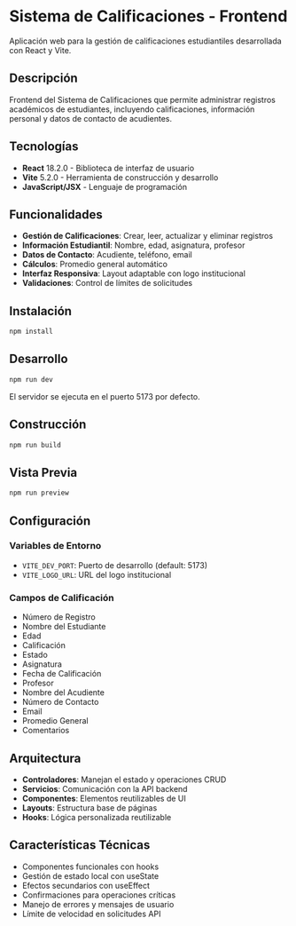 # Sistema de Calificaciones - Frontend

Aplicación web para la gestión de calificaciones estudiantiles desarrollada con React y Vite.

## Descripción

Frontend del Sistema de Calificaciones que permite administrar registros académicos de estudiantes, incluyendo calificaciones, información personal y datos de contacto de acudientes.

## Tecnologías

- **React** 18.2.0 - Biblioteca de interfaz de usuario
- **Vite** 5.2.0 - Herramienta de construcción y desarrollo
- **JavaScript/JSX** - Lenguaje de programación


## Funcionalidades

- **Gestión de Calificaciones**: Crear, leer, actualizar y eliminar registros
- **Información Estudiantil**: Nombre, edad, asignatura, profesor
- **Datos de Contacto**: Acudiente, teléfono, email
- **Cálculos**: Promedio general automático
- **Interfaz Responsiva**: Layout adaptable con logo institucional
- **Validaciones**: Control de límites de solicitudes

## Instalación

```bash
npm install
```

## Desarrollo

```bash
npm run dev
```

El servidor se ejecuta en el puerto 5173 por defecto.

## Construcción

```bash
npm run build
```

## Vista Previa

```bash
npm run preview
```

## Configuración

### Variables de Entorno

- `VITE_DEV_PORT`: Puerto de desarrollo (default: 5173)
- `VITE_LOGO_URL`: URL del logo institucional

### Campos de Calificación

- Número de Registro
- Nombre del Estudiante
- Edad
- Calificación
- Estado
- Asignatura
- Fecha de Calificación
- Profesor
- Nombre del Acudiente
- Número de Contacto
- Email
- Promedio General
- Comentarios

## Arquitectura

- **Controladores**: Manejan el estado y operaciones CRUD
- **Servicios**: Comunicación con la API backend
- **Componentes**: Elementos reutilizables de UI
- **Layouts**: Estructura base de páginas
- **Hooks**: Lógica personalizada reutilizable

## Características Técnicas

- Componentes funcionales con hooks
- Gestión de estado local con useState
- Efectos secundarios con useEffect
- Confirmaciones para operaciones críticas
- Manejo de errores y mensajes de usuario
- Límite de velocidad en solicitudes API
        